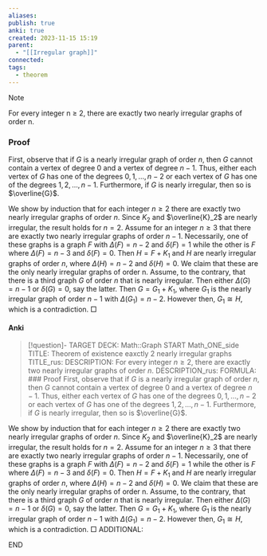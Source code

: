 ```yaml
---
aliases: 
publish: true
anki: true
created: 2023-11-15 15:19
parent:
  - "[[Irregular graph]]"
connected: 
tags:
  - theorem
---
```


> [!note] 
For every integer n ≥ 2, there are exactly two nearly irregular graphs of order n.


### Proof
First, observe that if $G$ is a nearly irregular graph of order $n$, then $G$ cannot contain a vertex of degree $0$ and a vertex of degree $n - 1$. Thus, either each vertex of $G$ has one of the degrees $0, 1, \ldots, n - 2$ or each vertex of $G$ has one of the degrees $1, 2, \ldots, n - 1$. Furthermore, if $G$ is nearly irregular, then so is $\overline{G}$.

We show by induction that for each integer $n \geq 2$ there are exactly two nearly irregular graphs of order $n$. Since $K_2$ and $\overline{K}_2$ are nearly irregular, the result holds for $n = 2$. Assume for an integer $n \geq 3$ that there are exactly two nearly irregular graphs of order $n - 1$. Necessarily, one of these graphs is a graph $F$ with $\Delta(F) = n - 2$ and $\delta(F) = 1$ while the other is $F$ where $\Delta(F) = n - 3$ and $\delta(F) = 0$. Then $H = F + K_1$ and $H$ are nearly irregular graphs of order $n$, where $\Delta(H) = n - 2$ and $\delta(H) = 0$. We claim that these are the only nearly irregular graphs of order n. Assume, to the contrary, that there is a third graph $G$ of order $n$ that is nearly irregular. Then either $\Delta(G) = n - 1$ or $\delta(G) = 0$, say the latter. Then $G = G_1 + K_1$, where $G_1$ is the nearly irregular graph of order $n - 1$ with $\Delta(G_1) = n - 2$. However then, $G_1 \cong H$, which is a contradiction. □

#### Anki
> [!question]-
TARGET DECK: Math::Graph
START
Math_ONE_side
TITLE: Theorem of existence eaxctly 2 nearly irregular graphs
TITLE_rus: 
DESCRIPTION: For every integer $n ≥ 2$, there are exactly two nearly irregular graphs of order $n$.
DESCRIPTION_rus: 
FORMULA: ### Proof
First, observe that if $G$ is a nearly irregular graph of order $n$, then $G$ cannot contain a vertex of degree $0$ and a vertex of degree $n - 1$. Thus, either each vertex of $G$ has one of the degrees $0, 1, \ldots, n - 2$ or each vertex of $G$ has one of the degrees $1, 2, \ldots, n - 1$. Furthermore, if $G$ is nearly irregular, then so is $\overline{G}$.

We show by induction that for each integer $n \geq 2$ there are exactly two nearly irregular graphs of order $n$. Since $K_2$ and $\overline{K}_2$ are nearly irregular, the result holds for $n = 2$. Assume for an integer $n \geq 3$ that there are exactly two nearly irregular graphs of order $n - 1$. Necessarily, one of these graphs is a graph $F$ with $\Delta(F) = n - 2$ and $\delta(F) = 1$ while the other is $F$ where $\Delta(F) = n - 3$ and $\delta(F) = 0$. Then $H = F + K_1$ and $H$ are nearly irregular graphs of order $n$, where $\Delta(H) = n - 2$ and $\delta(H) = 0$. We claim that these are the only nearly irregular graphs of order n. Assume, to the contrary, that there is a third graph $G$ of order $n$ that is nearly irregular. Then either $\Delta(G) = n - 1$ or $\delta(G) = 0$, say the latter. Then $G = G_1 + K_1$, where $G_1$ is the nearly irregular graph of order $n - 1$ with $\Delta(G_1) = n - 2$. However then, $G_1 \cong H$, which is a contradiction. □
ADDITIONAL:
<!--ID: 1706032218641-->
END






